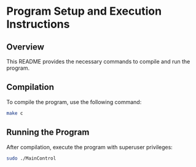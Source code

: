 # Program Setup and Execution Instructions

## Overview
This README provides the necessary commands to compile and run the program.

## Compilation
To compile the program, use the following command:
```bash
make c
```

## Running the Program
After compilation, execute the program with superuser privileges:
```bash
sudo ./MainControl
```